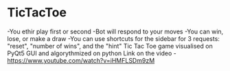 # TicTacToe
-You ethir play first or second
-Bot will respond to your moves
-You can win, lose, or make a draw
-You can use shortcuts for the sidebar for 3 requests: "reset", "number of wins", and the "hint"
Tic Tac Toe game visualised on PyQt5 GUI and algorythmized on python
Link on the video - https://www.youtube.com/watch?v=iHMFLSDm9zM
